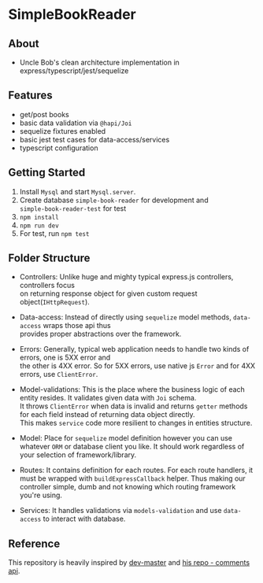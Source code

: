 # SimpleBookReader

## About

- Uncle Bob's clean architecture implementation in express/typescript/jest/sequelize

## Features

- get/post books
- basic data validation via `@hapi/Joi`
- sequelize fixtures enabled
- basic jest test cases for data-access/services
- typescript configuration

## Getting Started

1. Install `Mysql` and start `Mysql.server`.
2. Create database `simple-book-reader` for development and \
  `simple-book-reader-test` for test
3. `npm install`
4. `npm run dev`
5. For test, run `npm test`

## Folder Structure

- Controllers:
  Unlike huge and mighty typical express.js controllers, controllers focus \
  on returning response object for given custom request object(`IHttpRequest`).

- Data-access:
  Instead of directly using `sequelize` model methods, `data-access` wraps those api thus \
  provides proper abstractions over the framework.

- Errors:
  Generally, typical web application needs to handle two kinds of errors, one is 5XX error and \
  the other is 4XX error. So for 5XX errors, use native js `Error` and for 4XX errors, use `ClientError`.

- Model-validations:
  This is the place where the business logic of each entity resides. It validates given data with `Joi` schema.\
  It throws `ClientError` when data is invalid and returns `getter` methods for each field instead of returning data object directly.\
  This makes `service` code more resilient to changes in entities structure.

- Model:
  Place for `sequelize` model definition however you can use whatever `ORM` or database client you like.
  It should work regardless of your selection of framework/library.

- Routes:
  It contains definition for each routes. For each route handlers, it must be wrapped with `buildExpressCallback` helper.
  Thus making our controller simple, dumb and not knowing which routing framework you're using.

- Services:
  It handles validations via `models-validation` and use `data-access` to interact with database.

## Reference

This repository is heavily inspired by [dev-master](https://github.com/dev-mastery) and [his repo - comments api](https://github.com/dev-mastery/comments-api).